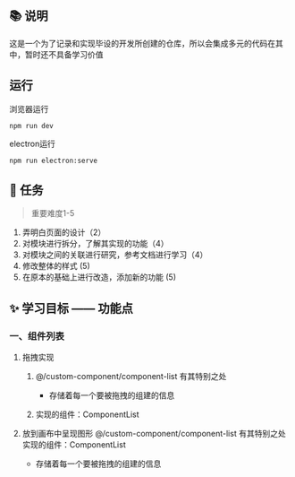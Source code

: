 ## 📚 说明

这是一个为了记录和实现毕设的开发所创建的仓库，所以会集成多元的代码在其中，暂时还不具备学习价值

## 运行

浏览器运行

`npm run dev`

electron运行

`npm run electron:serve`


## 💼 任务

> 重要难度1-5
1. 弄明白页面的设计（2）
2. 对模块进行拆分，了解其实现的功能（4）
3. 对模块之间的关联进行研究，参考文档进行学习（4）
4. 修改整体的样式 (5)
5. 在原本的基础上进行改造，添加新的功能 (5)

## ✨ 学习目标 —— 功能点
###  一、组件列表
1. 拖拽实现

    1. @/custom-component/component-list 有其特别之处
        + 存储着每一个要被拖拽的组建的信息

    2. 实现的组件：ComponentList
  
2. 放到画布中呈现图形
    @/custom-component/component-list 有其特别之处
    实现的组件：ComponentList
    + 存储着每一个要被拖拽的组建的信息
  
